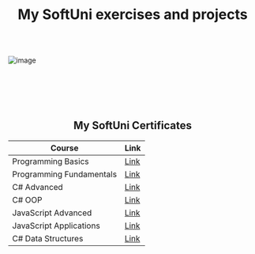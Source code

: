<h1 align="center">My SoftUni exercises and projects </h1>
<br></br>

![image](https://bulgaria.wordcamp.org/2020/files/2020/09/Softuni_logo_trasparent.png)
  
<br></br>
<br></br>
<article> 
<h2 align="center">My SoftUni Certificates</h2>
</article>

<table class="tg" align="center">
<thead>
  <tr>
    <th align="center">Course</th>
    <th>Link</th>
  </tr>
</thead>
<tbody>
  <tr>
    <td>Programming Basics</td>
    <td><a target="_blank" href="https://softuni.bg/certificates/details/107562/0873021c">Link</a></td>
  </tr>
  <tr>
    <td>Programming Fundamentals</td>
    <td><a href="https://softuni.bg/certificates/details/96296/73faf4fd">Link</a></td>
  </tr>
  <tr>
    <td>C# Advanced</td>
    <td><a href="https://softuni.bg/certificates/details/98089/ec575c54">Link</a></td>
  </tr>
  <tr>
    <td>C# OOP</td>
    <td><a href="https://softuni.bg/certificates/details/104223/80fa66e2">Link</a></td>
  </tr>
  <tr>
    <td>JavaScript Advanced</td>
    <td><a href="https://softuni.bg/certificates/details/108137/01ff68d4">Link</a></td>
  </tr>
  <tr>
    <td>JavaScript Applications</td>
    <td><a href="https://softuni.bg/certificates/details/110248/36d9fe72">Link</a></td>
  </tr>
  <tr>
    <td>C# Data Structures</td>
    <td><a href="#">Link</a></td>
  </tr>
</tbody>
</table>

